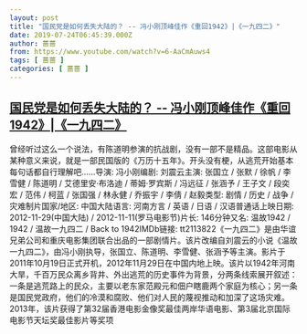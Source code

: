 ```yaml
---
layout: post
title: "国民党是如何丢失大陆的？ -- 冯小刚顶峰佳作《重回1942》|《一九四二》"
date: 2019-07-24T06:45:39.000Z
author: 蔷蔷
from: https://www.youtube.com/watch?v=6-AaCmAuws4
tags: [ 蔷蔷 ]
categories: [ 蔷蔷 ]
---
```

<!--1563950739000-->
[国民党是如何丢失大陆的？ -- 冯小刚顶峰佳作《重回1942》|《一九四二》](https://www.youtube.com/watch?v=6-AaCmAuws4)
------

<div>
曾经听过这么一个说法，有陈道明参演的抗战剧，没有一部不是精品。这部电影从某种意义来说，就是一部民国版的《万历十五年》。开头没有梗，从逃荒开始基本每句话都自行理解吧......导演: 冯小刚编剧: 刘震云主演: 张国立 / 张默 / 徐帆 / 李雪健 / 陈道明 / 艾德里安·布洛迪 / 蒂姆·罗宾斯 / 冯远征 / 张涵予 / 王子文 / 段奕宏 / 范伟 / 柯蓝 / 张国强 / 林永健 / 乔振宇 / 李倩 / 赵毅类型: 剧情 / 历史 / 战争 / 灾难制片国家/地区: 中国大陆语言: 河南方言 / 英语 / 日语 / 汉语普通话上映日期: 2012-11-29(中国大陆) / 2012-11-11(罗马电影节)片长: 146分钟又名: 温故1942 / 1942 / 温故一九四二 / Back to 1942IMDb链接: tt2113822《一九四二》是由华谊兄弟公司和重庆电影集团联合出品的一部剧情片。该片改编自刘震云的小说《温故一九四二》，由冯小刚执导，张国立、陈道明、李雪健、张涵予等主演。影片于2011年10月19日正式开机，2012年11月29日在中国内地上映。该片以1942年河南大旱，千百万民众离乡背井、外出逃荒的历史事件为背景，分两条线索展开叙述：一条是逃荒路上的民众，主要以老东家范殿元和佃户瞎鹿两个家庭为核心；另一条是国民党政府，他们的冷漠和腐败、他们对人民的蔑视推动和加深了这场灾难。2013年，该片获得了第32届香港电影金像奖最佳两岸华语电影、第3届北京国际电影节天坛奖最佳影片等奖项
</div>
